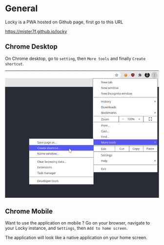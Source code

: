 # General
Locky is a PWA hosted on Github page, first go to this URL

https://mister7f.github.io/locky

## Chrome Desktop
On Chrome desktop, go to `setting`, then `More tools` and finally `Create shortcut`.

![Install Chrome](img/install_chrome.png)


## Chrome Mobile
Want to use the application on mobile ? Go on your browser, navigate to your Locky
instance, and `Settings`, then `Add to home screen`.

The application will look like a native application on your home screen.
